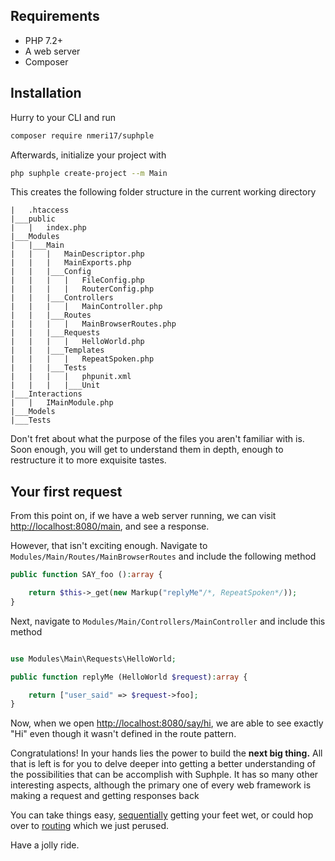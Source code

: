 ## Requirements
- PHP 7.2+
- A web server
- Composer

## Installation
Hurry to your CLI and run

```bash
composer require nmeri17/suphple
```

Afterwards, initialize your project with

```bash
php suphple create-project --m Main
```

This creates the following folder structure in the current working directory

```
|	.htaccess
|___public
|	|	index.php
|___Modules
|	|___Main
|	|	|	MainDescriptor.php
|	|	|	MainExports.php
|	|	|___Config
|	|	|	|	FileConfig.php
|	|	|	|	RouterConfig.php
|	|	|___Controllers
|	|	|	|	MainController.php
|	|	|___Routes
|	|	|	|	MainBrowserRoutes.php
|	|	|___Requests
|	|	|	|	HelloWorld.php
|	|	|___Templates
|	|	|	|	RepeatSpoken.php
|	|	|___Tests
|	|	|	|	phpunit.xml
|	|	|	|___Unit
|___Interactions
|	|	IMainModule.php
|___Models
|___Tests
```
Don't fret about what the purpose of the files you aren't familiar with is. Soon enough, you will get to understand them in depth, enough to restructure it to more exquisite tastes.

## Your first request
From this point on, if we have a web server running, we can visit [http://localhost:8080/main](http://localhost/main), and see a response.

However, that isn't exciting enough. Navigate to `Modules/Main/Routes/MainBrowserRoutes` and include the following method

```php
public function SAY_foo ():array {

	return $this->_get(new Markup("replyMe"/*, RepeatSpoken*/));
}

```

Next, navigate to `Modules/Main/Controllers/MainController` and include this method

```php

use Modules\Main\Requests\HelloWorld;

public function replyMe (HelloWorld $request):array {

	return ["user_said" => $request->foo];
}

```

Now, when we open [http://localhost:8080/say/hi](http://localhost/say/hi), we are able to see exactly "Hi" even though it wasn't defined in the route pattern.

Congratulations! In your hands lies the power to build the **next big thing.** All that is left is for you to delve deeper into getting a better understanding of the possibilities that can be accomplish with Suphple. It has so many other interesting aspects, although the primary one of every web framework is making a request and getting responses back

You can take things easy, [sequentially](/docs/v1/modules) getting your feet wet, or could hop over to [routing](/docs/v1/routing) which we just perused.

Have a jolly ride.